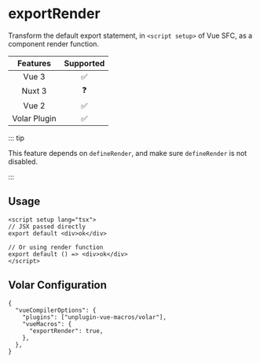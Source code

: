 # exportRender <PackageVersion name="@vue-macros/export-render" />

<StabilityLevel level="experimental" />

Transform the default export statement, in `<script setup>` of Vue SFC, as a component render function.

|   Features   |     Supported      |
| :----------: | :----------------: |
|    Vue 3     | :white_check_mark: |
|    Nuxt 3    |     :question:     |
|    Vue 2     | :white_check_mark: |
| Volar Plugin | :white_check_mark: |

::: tip

This feature depends on `defineRender`, and make sure `defineRender` is not disabled.

:::

## Usage

```vue
<script setup lang="tsx">
// JSX passed directly
export default <div>ok</div>

// Or using render function
export default () => <div>ok</div>
</script>
```

## Volar Configuration

```jsonc {3,7} [tsconfig.json]
{
  "vueCompilerOptions": {
    "plugins": ["unplugin-vue-macros/volar"],
    "vueMacros": {
      "exportRender": true,
    },
  },
}
```
